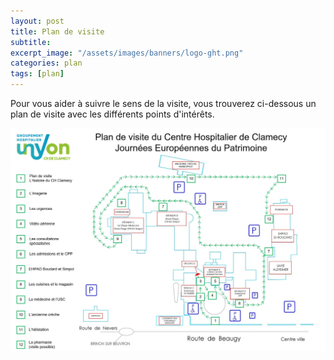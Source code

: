 ```yaml
---
layout: post
title: Plan de visite
subtitle:
excerpt_image: "/assets/images/banners/logo-ght.png"
categories: plan
tags: [plan]
---
```


Pour vous aider à suivre le sens de la visite, vous trouverez ci-dessous un plan de visite avec les différents points d'intérêts. 


![HistoirePhoto1](/assets/images/plan-de-visite2.jpg)


